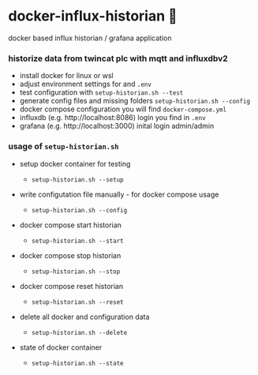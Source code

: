 # docker-influx-historian :whale:

docker based influx historian / grafana  application

### historize data from twincat plc with mqtt and influxdbv2

* install docker for linux or wsl
* adjust environment settings for and `.env`
* test configuration with `setup-historian.sh --test`
* generate config files and missing folders `setup-historian.sh --config`
* docker compose configuration you will find `docker-compose.yml` 
* influxdb (e.g. http://localhost:8086) login you find in `.env`
* grafana (e.g. http://localhost:3000) inital login admin/admin

### usage of `setup-historian.sh`

* setup docker container for testing
  - `setup-historian.sh --setup`

* write configutation file manually - for docker compose usage
  - `setup-historian.sh --config`
  
* docker compose start historian
  - `setup-historian.sh --start`

* docker compose stop historian
  - `setup-historian.sh --stop`

* docker compose reset historian
  - `setup-historian.sh --reset`

* delete all docker and configuration data
  - `setup-historian.sh --delete`

* state of docker container
  - `setup-historian.sh --state`
